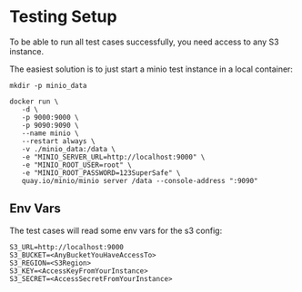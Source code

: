 # Testing Setup

To be able to run all test cases successfully, you need access to any S3 instance.

The easiest solution is to just start a minio test instance in a local container:

```
mkdir -p minio_data
```

```
docker run \
   -d \
   -p 9000:9000 \
   -p 9090:9090 \
   --name minio \
   --restart always \
   -v ./minio_data:/data \
   -e "MINIO_SERVER_URL=http://localhost:9000" \
   -e "MINIO_ROOT_USER=root" \
   -e "MINIO_ROOT_PASSWORD=123SuperSafe" \
   quay.io/minio/minio server /data --console-address ":9090"
```

## Env Vars

The test cases will read some env vars for the s3 config:

```
S3_URL=http://localhost:9000
S3_BUCKET=<AnyBucketYouHaveAccessTo>
S3_REGION=<S3Region>
S3_KEY=<AccessKeyFromYourInstance>
S3_SECRET=<AccessSecretFromYourInstance>
```
